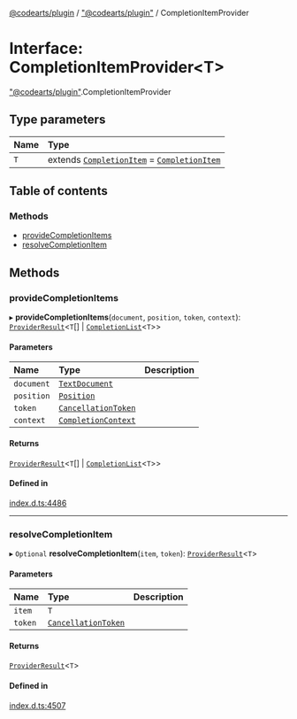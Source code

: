 [@codearts/plugin](../README.md) / ["@codearts/plugin"](../modules/_codearts_plugin_.md) / CompletionItemProvider

# Interface: CompletionItemProvider<T\>

["@codearts/plugin"](../modules/_codearts_plugin_.md).CompletionItemProvider

## Type parameters

| Name | Type |
| :------ | :------ |
| `T` | extends [`CompletionItem`](../classes/codearts_plugin_.CompletionItem.md) = [`CompletionItem`](../classes/codearts_plugin_.CompletionItem.md) |

## Table of contents

### Methods

- [provideCompletionItems](codearts_plugin_.CompletionItemProvider.md#providecompletionitems)
- [resolveCompletionItem](codearts_plugin_.CompletionItemProvider.md#resolvecompletionitem)

## Methods

### provideCompletionItems

▸ **provideCompletionItems**(`document`, `position`, `token`, `context`): [`ProviderResult`](../modules/_codearts_plugin_.md#providerresult)<`T`[] \| [`CompletionList`](../classes/codearts_plugin_.CompletionList.md)<`T`\>\>

#### Parameters

| Name | Type | Description |
| :------ | :------ | :------ |
| `document` | [`TextDocument`](codearts_plugin_.TextDocument.md) |  |
| `position` | [`Position`](../classes/codearts_plugin_.Position.md) |  |
| `token` | [`CancellationToken`](codearts_plugin_.CancellationToken.md) |  |
| `context` | [`CompletionContext`](codearts_plugin_.CompletionContext.md) |  |

#### Returns

[`ProviderResult`](../modules/_codearts_plugin_.md#providerresult)<`T`[] \| [`CompletionList`](../classes/codearts_plugin_.CompletionList.md)<`T`\>\>

#### Defined in

[index.d.ts:4486](https://github.com/huaweicloud/cloudide-plugin-api/blob/b58031b/index.d.ts#L4486)

___

### resolveCompletionItem

▸ `Optional` **resolveCompletionItem**(`item`, `token`): [`ProviderResult`](../modules/_codearts_plugin_.md#providerresult)<`T`\>

#### Parameters

| Name | Type | Description |
| :------ | :------ | :------ |
| `item` | `T` |  |
| `token` | [`CancellationToken`](codearts_plugin_.CancellationToken.md) |  |

#### Returns

[`ProviderResult`](../modules/_codearts_plugin_.md#providerresult)<`T`\>

#### Defined in

[index.d.ts:4507](https://github.com/huaweicloud/cloudide-plugin-api/blob/b58031b/index.d.ts#L4507)
